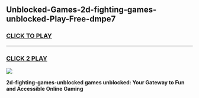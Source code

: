 
## Unblocked-Games-2d-fighting-games-unblocked-Play-Free-dmpe7
<h3>
<a href="https://premium76.site?title=2d-fighting-games-unblocked&ref=18A1">CLICK TO PLAY</a></h3>
<hr>

<h3>
<a href="https://premium76.site?title=2d-fighting-games-unblocked&ref=18A1">CLICK 2 PLAY</a>
  
</h3>

<a href="https://premium76.site?title=2d-fighting-games-unblocked&ref=18A1"><img src="https://clearcache.store/games.png"></a>


**2d-fighting-games-unblocked games unblocked: Your Gateway to Fun and Accessible Online Gaming**
